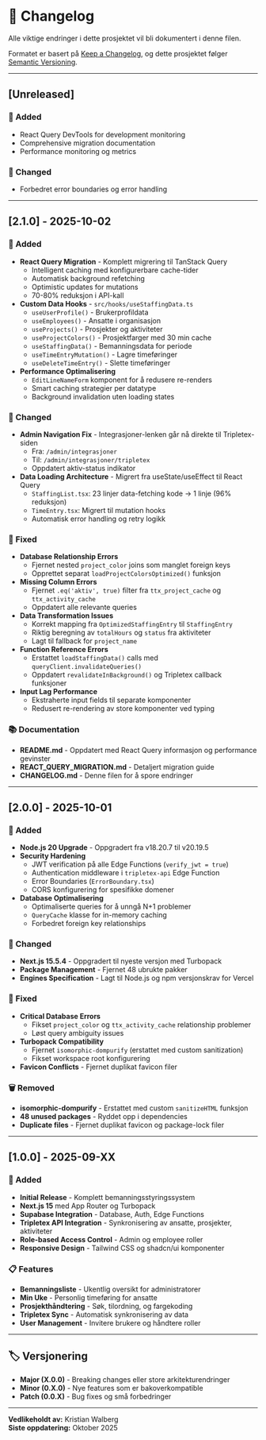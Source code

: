 # 📝 Changelog

Alle viktige endringer i dette prosjektet vil bli dokumentert i denne filen.

Formatet er basert på [Keep a Changelog](https://keepachangelog.com/en/1.0.0/),
og dette prosjektet følger [Semantic Versioning](https://semver.org/spec/v2.0.0.html).

---

## [Unreleased]

### 🚀 Added
- React Query DevTools for development monitoring
- Comprehensive migration documentation
- Performance monitoring og metrics

### 🔧 Changed
- Forbedret error boundaries og error handling

---

## [2.1.0] - 2025-10-02

### 🚀 Added
- **React Query Migration** - Komplett migrering til TanStack Query
  - Intelligent caching med konfigurerbare cache-tider
  - Automatisk background refetching
  - Optimistic updates for mutations
  - 70-80% reduksjon i API-kall
- **Custom Data Hooks** - `src/hooks/useStaffingData.ts`
  - `useUserProfile()` - Brukerprofildata
  - `useEmployees()` - Ansatte i organisasjon  
  - `useProjects()` - Prosjekter og aktiviteter
  - `useProjectColors()` - Prosjektfarger med 30 min cache
  - `useStaffingData()` - Bemanningsdata for periode
  - `useTimeEntryMutation()` - Lagre timeføringer
  - `useDeleteTimeEntry()` - Slette timeføringer
- **Performance Optimalisering**
  - `EditLineNameForm` komponent for å redusere re-renders
  - Smart caching strategier per datatype
  - Background invalidation uten loading states

### 🔧 Changed
- **Admin Navigation Fix** - Integrasjoner-lenken går nå direkte til Tripletex-siden
  - Fra: `/admin/integrasjoner` 
  - Til: `/admin/integrasjoner/tripletex`
  - Oppdatert aktiv-status indikator
- **Data Loading Architecture** - Migrert fra useState/useEffect til React Query
  - `StaffingList.tsx`: 23 linjer data-fetching kode → 1 linje (96% reduksjon)
  - `TimeEntry.tsx`: Migrert til mutation hooks
  - Automatisk error handling og retry logikk

### 🐛 Fixed
- **Database Relationship Errors**
  - Fjernet nested `project_color` joins som manglet foreign keys
  - Opprettet separat `loadProjectColorsOptimized()` funksjon
- **Missing Column Errors**
  - Fjernet `.eq('aktiv', true)` filter fra `ttx_project_cache` og `ttx_activity_cache`
  - Oppdatert alle relevante queries
- **Data Transformation Issues**
  - Korrekt mapping fra `OptimizedStaffingEntry` til `StaffingEntry`
  - Riktig beregning av `totalHours` og `status` fra aktiviteter
  - Lagt til fallback for `project_name`
- **Function Reference Errors**
  - Erstattet `loadStaffingData()` calls med `queryClient.invalidateQueries()`
  - Oppdatert `revalidateInBackground()` og Tripletex callback funksjoner
- **Input Lag Performance**
  - Ekstraherte input fields til separate komponenter
  - Redusert re-rendering av store komponenter ved typing

### 📚 Documentation
- **README.md** - Oppdatert med React Query informasjon og performance gevinster
- **REACT_QUERY_MIGRATION.md** - Detaljert migration guide
- **CHANGELOG.md** - Denne filen for å spore endringer

---

## [2.0.0] - 2025-10-01

### 🚀 Added
- **Node.js 20 Upgrade** - Oppgradert fra v18.20.7 til v20.19.5
- **Security Hardening**
  - JWT verification på alle Edge Functions (`verify_jwt = true`)
  - Authentication middleware i `tripletex-api` Edge Function
  - Error Boundaries (`ErrorBoundary.tsx`)
  - CORS konfigurering for spesifikke domener
- **Database Optimalisering**
  - Optimaliserte queries for å unngå N+1 problemer
  - `QueryCache` klasse for in-memory caching
  - Forbedret foreign key relationships

### 🔧 Changed
- **Next.js 15.5.4** - Oppgradert til nyeste versjon med Turbopack
- **Package Management** - Fjernet 48 ubrukte pakker
- **Engines Specification** - Lagt til Node.js og npm versjonskrav for Vercel

### 🐛 Fixed
- **Critical Database Errors**
  - Fikset `project_color` og `ttx_activity_cache` relationship problemer
  - Løst query ambiguity issues
- **Turbopack Compatibility**
  - Fjernet `isomorphic-dompurify` (erstattet med custom sanitization)
  - Fikset workspace root konfigurering
- **Favicon Conflicts** - Fjernet duplikat favicon filer

### 🗑️ Removed
- **isomorphic-dompurify** - Erstattet med custom `sanitizeHTML` funksjon
- **48 unused packages** - Ryddet opp i dependencies
- **Duplicate files** - Fjernet duplikat favicon og package-lock filer

---

## [1.0.0] - 2025-09-XX

### 🚀 Added
- **Initial Release** - Komplett bemanningsstyringssystem
- **Next.js 15** med App Router og Turbopack
- **Supabase Integration** - Database, Auth, Edge Functions
- **Tripletex API Integration** - Synkronisering av ansatte, prosjekter, aktiviteter
- **Role-based Access Control** - Admin og employee roller
- **Responsive Design** - Tailwind CSS og shadcn/ui komponenter

### 📋 Features
- **Bemanningsliste** - Ukentlig oversikt for administratorer
- **Min Uke** - Personlig timeføring for ansatte
- **Prosjekthåndtering** - Søk, tilordning, og fargekoding
- **Tripletex Sync** - Automatisk synkronisering av data
- **User Management** - Invitere brukere og håndtere roller

---

## 🏷️ Versjonering

- **Major (X.0.0)** - Breaking changes eller store arkitekturendringer
- **Minor (0.X.0)** - Nye features som er bakoverkompatible  
- **Patch (0.0.X)** - Bug fixes og små forbedringer

---

**Vedlikeholdt av:** Kristian Walberg  
**Siste oppdatering:** Oktober 2025
